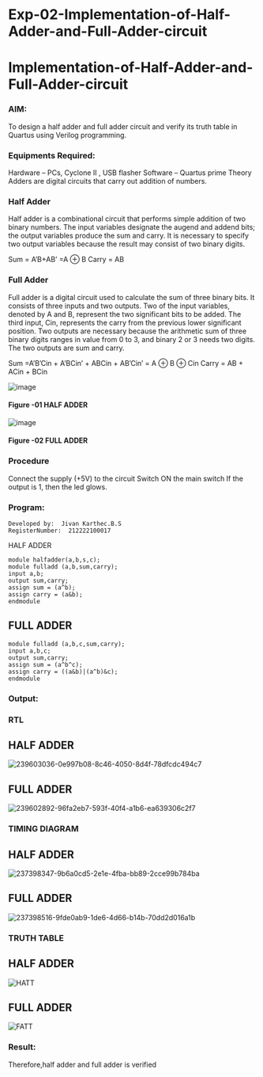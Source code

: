 # Exp-02-Implementation-of-Half-Adder-and-Full-Adder-circuit

# Implementation-of-Half-Adder-and-Full-Adder-circuit
### AIM:
To design a half adder and full adder circuit and verify its truth table in Quartus using Verilog programming.

### Equipments Required:
Hardware – PCs, Cyclone II , USB flasher
Software – Quartus prime
Theory
Adders are digital circuits that carry out addition of numbers.

### Half Adder
Half adder is a combinational circuit that performs simple addition of two binary numbers. The input variables designate the augend and addend bits; the output variables produce the sum and carry. It is necessary to specify two output variables because the result may consist of two binary digits.

Sum = A’B+AB’ =A ⊕ B Carry = AB

### Full Adder
Full adder is a digital circuit used to calculate the sum of three binary bits. It consists of three inputs and two outputs. Two of the input variables, denoted by A and B, represent the two significant bits to be added. The third input, Cin, represents the carry from the previous lower significant position. Two outputs are necessary because the arithmetic sum of three binary digits ranges in value from 0 to 3, and binary 2 or 3 needs two digits. The two outputs are sum and carry.

Sum =A’B’Cin + A’BCin’ + ABCin + AB’Cin’ = A ⊕ B ⊕ Cin Carry = AB + ACin + BCin

 ![image](https://user-images.githubusercontent.com/36288975/163552156-a13e5a56-c638-4110-97d9-8896907c8d25.png)

#### Figure -01 HALF ADDER 


![image](https://user-images.githubusercontent.com/36288975/163552057-b3547877-6d07-45b4-b7e0-bcfebfad9e1d.png)

#### Figure -02 FULL ADDER 

### Procedure

Connect the supply (+5V) to the circuit
Switch ON the main switch
If the output is 1, then the led glows.

### Program:
```
Developed by:  Jivan Karthec.B.S
RegisterNumber:  212222100017
```
HALF ADDER
```
module halfadder(a,b,s,c);
module fulladd (a,b,sum,carry);
input a,b;
output sum,carry;
assign sum = (a^b);
assign carry = (a&b);
endmodule
```
## FULL ADDER
```
module fulladd (a,b,c,sum,carry);
input a,b,c;
output sum,carry;
assign sum = (a^b^c);
assign carry = ((a&b)|(a^b)&c);
endmodule

``` 

### Output:

### RTL
## HALF ADDER
![239603036-0e997b08-8c46-4050-8d4f-78dfcdc494c7](https://github.com/Nandhakumar1313/Exp-02-Implementation-of-Half-Adder-and-Full-Adder-circuit/assets/120230694/0b7ce05b-c8a4-4c39-85e1-26aa2aa1b4dd)

## FULL ADDER
![239602892-96fa2eb7-593f-40f4-a1b6-ea639306c2f7](https://github.com/Nandhakumar1313/Exp-02-Implementation-of-Half-Adder-and-Full-Adder-circuit/assets/120230694/da45bed5-2077-4c5c-9e0f-6ebe4615bcc6)



### TIMING DIAGRAM
## HALF ADDER
![237398347-9b6a0cd5-2e1e-4fba-bb89-2cce99b784ba](https://github.com/Nandhakumar1313/Exp-02-Implementation-of-Half-Adder-and-Full-Adder-circuit/assets/120230694/4dff9560-d268-4e94-bf49-bc5ba31dc549)

## FULL ADDER
![237398516-9fde0ab9-1de6-4d66-b14b-70dd2d016a1b](https://github.com/Nandhakumar1313/Exp-02-Implementation-of-Half-Adder-and-Full-Adder-circuit/assets/120230694/aff5f564-f041-4ccb-8e15-b9b3b55f7ee6)


### TRUTH TABLE
## HALF ADDER
![HATT](https://user-images.githubusercontent.com/120230694/232974001-fa1b8da2-6f84-40ff-85fb-5aede743b1ac.png)

## FULL ADDER
![FATT](https://user-images.githubusercontent.com/120230694/232974057-2c138d98-5e3b-41a9-ab0a-24efd60dcb70.png)


### Result:
Therefore,half adder and full adder is verified

